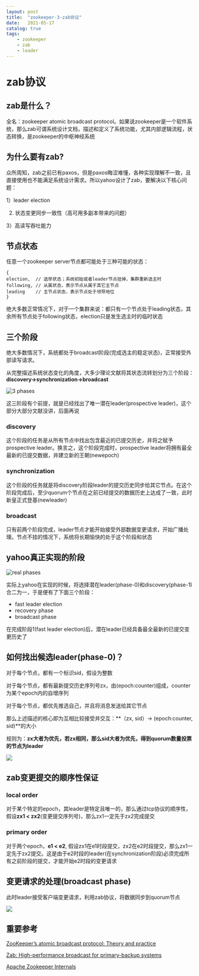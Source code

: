 ```yaml
---
layout: post
title:  "zookeeper-3-zab协议"
date:   2021-05-17
catalog: true
tags:
    - zookeeper
    - zab
    - leader
---
```

# zab协议

## zab是什么？

全名：zookeeper atomic broadcast protocol。如果说zookeeper是一个软件系统，那么zab可谓系统设计文档，描述和定义了系统功能，尤其内部逻辑流程，状态转换，是zookeeper的中枢神经系统

## 为什么要有zab?

众所周知，zab之前已有paxos，但是paxos晦涩难懂，各种实现理解不一致，且直接使用也不能满足系统设计需求。所以yahoo设计了zab，要解决以下核心问题：

1）leader election

2)   状态变更同步一致性（高可用多副本带来的问题）

3）高读写吞吐能力

## 节点状态

任意一个zookeeper server节点都可能处于三种可能的状态：

```
{
election,  // 选举状态；系统初始或者leader节点挂掉，集群重新选主时
following, // 从属状态，表示节点从属于其它主节点
leading    // 主节点状态，表示节点处于领导地位
}
```

绝大多数正常情况下，对于一个集群来说：都只有一个节点处于leading状态，其余所有节点处于following状态，election只是发生选主时的临时状态

## 三个阶段

绝大多数情况下，系统都处于broadcast阶段(完成选主的稳定状态)，正常接受外部读写请求。

从完整描述系统状态变化的角度，大多少理论文献将其状态流转划分为三个阶段：**discovery->synchronization->broadcast**

![3 phases](https://user-images.githubusercontent.com/2216435/118471675-96262300-b73a-11eb-8dfc-51e7bb8fbd17.png)

这三阶段有个前提，就是已经找出了唯一潜在leader(prospective leader)，这个部分大部分文献没讲，后面再说

### discovery

这个阶段的任务是从所有节点中找出包含最近的已提交历史，并将之赋予prospective leader。换言之，这个阶段完成时，prospective leader将拥有最全最新的已提交数据，并建立新的王朝(newepoch)

### synchronization

这个阶段的任务就是将discovery阶段leader的提交历史同步给其它节点。在这个阶段完成后，至少quorum个节点在之前已经提交的数据历史上达成了一致，此时新皇正式登基(newleader)

### broadcast

只有前两个阶段完成，leader节点才能开始接受外部数据变更请求，开始广播处理。节点不挂的情况下，系统将长期愉快的处于这个阶段和状态

## yahoo真正实现的阶段

![real phases](https://user-images.githubusercontent.com/2216435/118475863-6299c780-b73f-11eb-8b32-f8a2ca9816c4.png)

实际上yahoo在实现的时候，将选择潜在leader(phase-0)和discovery(phase-1)合二为一，于是便有了下面三个阶段：

- fast leader election
- recovery phase
- broadcast phase 

在完成阶段1(fast leader election)后，潜在leader已经具备最全最新的已提交变更历史了

## 如何找出候选leader(phase-0)？

对于每个节点，都有一个标识sid，假设为整数

对于每个节点，都有最新提交历史序列号zx，由(epoch:counter)组成，counter为某个epoch内的自增序列

对于每个节点，都优先推选自己，并且将消息发送给其它节点

那么上述描述的核心即为互相比较接受并交互：**（zx, sid）->  (epoch:counter, sid)**的大小

规则为：**zx大者为优先，若zx相同，那么sid大者为优先，得到quorum数量投票的节点为leader**

![](https://user-images.githubusercontent.com/2216435/118481800-75fc6100-b746-11eb-96a4-4038d56390e9.png)

## zab变更提交的顺序性保证

### local order

对于某个特定的epoch，其leader是特定且唯一的，那么通过tcp协议的顺序性，假设**zx1 < zx2**(变更提交序列号)，那么zx1一定先于zx2完成提交

### primary order

对于两个epoch，**e1 < e2**, 假设zx1在e1时段提交，zx2在e2时段提交，那么zx1一定先于zx2提交。这是由于e2时段的leader(在synchronization阶段)必须完成所有之前阶段的提交，才能开始e2时段的变更请求

## 变更请求的处理(broadcast phase)

此时leader接受客户端变更请求，利用zab协议，将数据同步到quorum节点

![](https://user-images.githubusercontent.com/2216435/118478213-303d9980-b742-11eb-8efc-18c14cda4d4c.png)

## 重要参考

[ZooKeeper’s atomic broadcast protocol: Theory and practice](http://www.tcs.hut.fi/Studies/T-79.5001/reports/2012-deSouzaMedeiros.pdf)

[Zab: High-performance broadcast for primary-backup systems](https://marcoserafini.github.io/papers/zab.pdf)

[Apache Zookeeper Internals](https://ssudan16.medium.com/apache-zookeeper-internals-7b063f9d74ac)

